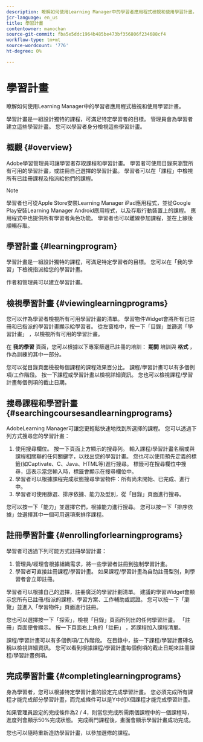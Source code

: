 ```yaml
---
description: 瞭解如何使用Learning Manager中的學習者應用程式檢視和使用學習計畫。
jcr-language: en_us
title: 學習計畫
contentowner: manochan
source-git-commit: fba5e5ddc1964b485be473bf356806f234688cf4
workflow-type: tm+mt
source-wordcount: '776'
ht-degree: 0%

---
```




# 學習計畫

瞭解如何使用Learning Manager中的學習者應用程式檢視和使用學習計畫。

學習計畫是一組設計獨特的課程，可滿足特定學習者的目標。 管理員會為學習者建立這些學習計畫。 您可以學習者身分檢視這些學習計畫。

## 概觀 {#overview}

Adobe學習管理員可讓學習者存取課程和學習計畫。 學習者可使用目錄來瀏覽所有可用的學習計畫，或註冊自己選擇的學習計畫。 學習者可以在「課程」中檢視所有已註冊課程及指派給他們的課程。

>[!NOTE]
>
>學習者也可從Apple Store安裝Learning Manager iPad應用程式，並從Google Play安裝Learning Manager Android應用程式，以及存取行動裝置上的課程。 應用程式中也提供所有學習者角色功能。 學習者也可以離線參加課程，並在上線後順暢存取。

## 學習計畫 {#learningprogram}

學習計畫是一組設計獨特的課程，可滿足特定學習者的目標。 您可以在「我的學習」下檢視指派給您的學習計畫。

作者和管理員可以建立學習計畫。

## 檢視學習計畫 {#viewinglearningprograms}

您可以作為學習者檢視所有可用學習計畫的清單。 學習物件Widget會將所有已註冊和已指派的學習計畫顯示給學習者。 從左窗格中，按一下「目錄」並篩選「學習計畫」 ，以檢視所有可用的學習計畫。

在 **我的學習** 頁面，您可以根據以下專案篩選已註冊的培訓： **期間** 培訓與 **格式** ，作為訓練的其中一部分。

您可以從目錄頁面檢視每個課程的課程效果百分比。 課程/學習計畫可以有多個例項/工作階段。 按一下課程或學習計畫以檢視詳細資訊。 您也可以檢視課程/學習計畫每個例項的截止日期。

## 搜尋課程和學習計畫 {#searchingcoursesandlearningprograms}

AdobeLearning Manager可讓您更輕鬆快速地找到所選擇的課程。 您可以透過下列方式搜尋您的學習計畫：

1. 使用搜尋欄位。 按一下頁面上方顯示的搜尋列。 輸入課程/學習計畫名稱或與課程相關聯的任何關鍵字，以找出您的學習計畫。 您也可以使用預先定義的標籤(如Captivate、C、Java、HTML等)進行搜尋。 標籤可在搜尋欄位中搜尋，這表示當您輸入時，標籤會顯示在搜尋欄位中。
1. 學習者可以根據課程完成狀態搜尋學習物件：所有尚未開始、已完成、進行中。
1. 學習者可使用篩選、排序依據、能力及型別，從「目錄」頁面進行搜尋。

您可以按一下「能力」並選擇它們，根據能力進行搜尋。 您可以按一下「排序依據」並選擇其中一個可用選項來排序課程。

## 註冊學習計畫 {#enrollingforlearningprograms}

學習者可透過下列可能方式註冊學習計畫：

1. 管理員/經理會根據組織需求，將一些學習者註冊到強制學習計畫。
1. 學習者可直接註冊課程/學習計畫。 如果課程/學習計畫為自助註冊型別，則學習者會立即註冊。

學習者可以根據自己的選擇，註冊廣泛的學習計劃清單。 建議的學習Widget會顯示您所有已註冊/指派的課程、學習方案、工作輔助或認證。 您可以按一下「瀏覽」並進入「學習物件」頁面進行註冊。

您也可以選擇按一下「探索」，檢視「目錄」頁面所列出的任何學習計畫。 「註冊」頁面便會顯示。 按一下頁面右上角的「註冊」 ，將課程加入課程清單。

課程/學習計畫可以有多個例項/工作階段。 在目錄中，按一下課程/學習計畫磚名稱以檢視詳細資訊。 您可以看到根據課程/學習計畫每個例項的截止日期來註冊課程/學習計畫例項。

## 完成學習計畫 {#completinglearningprograms}

身為學習者，您可以根據特定學習計畫的設定完成學習計畫。 您必須完成所有課程才能完成部分學習計畫，而完成條件可以是Y中的X個課程才能完成學習計畫。

如果管理員設定的完成條件為2 / 4，則當您完成所需兩個課程中的一個課程時，進度列會顯示50%完成狀態。 完成兩門課程後，畫面會顯示學習計畫成功完成。

您也可以隨時重新造訪學習計畫，以參加選修的課程。
